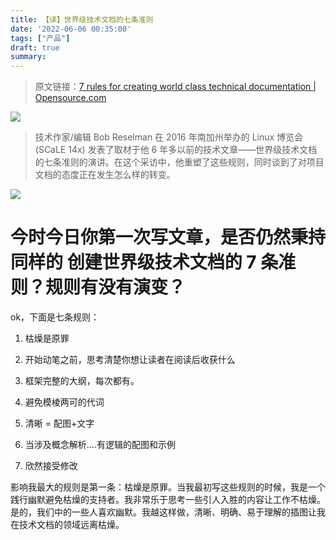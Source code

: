 ```yaml
---
title: 【译】世界级技术文档的七条准则
date: '2022-06-06 00:35:00'
tags: ["产品"]
draft: true
summary: 
---
```

> 原文链接：[7 rules for creating world class technical documentation | Opensource.com](https://opensource.com/business/16/1/scale-14x-interview-bob-reselman)

![](https://images.scar.site/20220412003430.png)

> 技术作家/编辑 Bob Reselman 在 2016 年南加州举办的 Linux 博览会 (SCaLE 14x) 发表了取材于他 6 年多以前的技术文章——世界级技术文档的七条准则的演讲。在这个采访中，他重塑了这些规则，同时谈到了对项目文档的态度正在发生怎么样的转变。

![](https://images.scar.site/20220507105346.png)

# 今时今日你第一次写文章，是否仍然秉持同样的 创建世界级技术文档的 7 条准则？规则有没有演变？

ok，下面是七条规则：

1. 枯燥是原罪

2. 开始动笔之前，思考清楚你想让读者在阅读后收获什么

3. 框架完整的大纲，每次都有。

4. 避免模棱两可的代词

5. 清晰 = 配图+文字

6. 当涉及概念解析....有逻辑的配图和示例

7. 欣然接受修改

影响我最大的规则是第一条：枯燥是原罪。当我最初写这些规则的时候，我是一个践行幽默避免枯燥的支持者。我非常乐于思考一些引人入胜的内容让工作不枯燥。是的，我们中的一些人喜欢幽默。我越这样做，清晰、明确、易于理解的插图让我在技术文档的领域远离枯燥。
